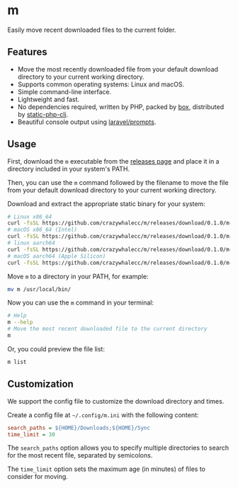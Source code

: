 # m

Easily move recent downloaded files to the current folder.

## Features

- Move the most recently downloaded file from your default download directory to your current working directory.
- Supports common operating systems: Linux and macOS.
- Simple command-line interface.
- Lightweight and fast.
- No dependencies required, written by PHP, packed by [box](https://box-project.github.io/), distributed by [static-php-cli](https://static-php.dev).
- Beautiful console output using [laravel/prompts](https://laravel.com/docs/12.x/prompts).

## Usage

First, download the `m` executable from the [releases page](https://github.com/crazywhalecc/m/releases) and place it in a directory included in your system's PATH.

Then, you can use the `m` command followed by the filename to move the file from your default download directory to your current working directory.

Download and extract the appropriate static binary for your system:

```bash
# Linux x86_64
curl -fsSL https://github.com/crazywhalecc/m/releases/download/0.1.0/m-linux-x86_64.tgz -o m-linux-x86_64.tgz && tar -zxvf m-linux-x86_64.tgz && rm m-linux-x86_64.tgz
# macOS x86_64 (Intel)
curl -fsSL https://github.com/crazywhalecc/m/releases/download/0.1.0/m-macos-x86_64.tgz -o m-macos-x86_64.tgz && tar -zxvf m-macos-x86_64.tgz && rm m-macos-x86_64.tgz
# linux aarch64
curl -fsSL https://github.com/crazywhalecc/m/releases/download/0.1.0/m-linux-aarch64.tgz -o m-linux-aarch64.tgz && tar -zxvf m-linux-aarch64.tgz && rm m-linux-aarch64.tgz
# macOS aarch64 (Apple Silicon)
curl -fsSL https://github.com/crazywhalecc/m/releases/download/0.1.0/m-macos-aarch64.tgz -o m-macos-aarch64.tgz && tar -zxvf m-macos-aarch64.tgz && rm m-macos-aarch64.tgz
```

Move `m` to a directory in your PATH, for example:

```bash
mv m /usr/local/bin/
```

Now you can use the `m` command in your terminal:

```bash
# Help
m --help
# Move the most recent downloaded file to the current directory
m
```

Or, you could preview the file list:

```bash
m list
```

## Customization

We support the config file to customize the download directory and times.

Create a config file at `~/.config/m.ini` with the following content:

```ini
search_paths = ${HOME}/Downloads;${HOME}/Sync
time_limit = 30
```

The `search_paths` option allows you to specify multiple directories to search for the most recent file, 
separated by semicolons. 

The `time_limit` option sets the maximum age (in minutes) of files to consider for moving.
